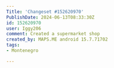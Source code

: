 ```yaml
---
Title: 'Changeset #152620970'
PublishDate: 2024-06-13T08:33:30Z
id: 152620970
user: Iggy206
comment: Created a supermarket shop
created_by: MAPS.ME android 15.7.71702
tags:
- Montenegro

---
```

